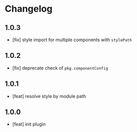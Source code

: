 # Changelog

## 1.0.3

- [fix] style import for multiple components with `stylePath`

## 1.0.2

- [fix] deprecate check of `pkg.componentConfig`

## 1.0.1

- [feat] resolve style by module path

## 1.0.0

- [feat] init plugin